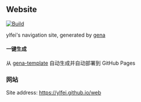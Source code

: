 ## Website

[![Build](https://github.com/ylfei/web/actions/workflows/generate.yml/badge.svg)](https://github.com/ylfei/web/actions/workflows/generate.yml)

ylfei's navigation site, generated by [gena](https://github.com/x1ah/gena)



#### 一键生成

从 [gena-template](https://github.com/x1ah/gena-template) 自动生成并自动部署到 GitHub Pages


### 网站

Site address: https://ylfei.github.io/web
